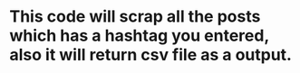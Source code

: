 # This code will scrap all the posts which has a hashtag you entered, also it will return csv file as a output.
